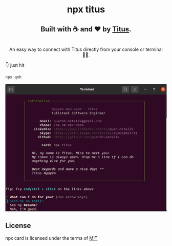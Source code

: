 # <center>npx titus</center>

## <center>Built with ☕️ and ❤️ by <a href='https://github.com/quannh-netalik'>Titus</a>.</center>

<br />

<center>
  An easy way to connect with Titus directly from your console or terminal 👨‍💻.
</center>

👇️ just hit

```bash
npx qnh
```

![console-npx-titus](public/console.png)

## License

npx card is licensed under the terms of [MIT](https://choosealicense.com/licenses/mit/)
